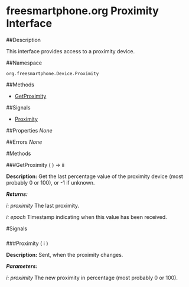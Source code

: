 
# freesmartphone.org Proximity Interface
            
##Description


This interface provides access to a proximity device.


##Namespace


```org.freesmartphone.Device.Proximity```


##Methods

* [GetProximity](GetProximity)


##Signals

* [Proximity](Proximity)


##Properties
*None*

##Errors
*None*

#Methods

###<a name="GetProximity">GetProximity</a> ( ) &rarr; ii


**Description:** Get the last percentage value of the proximity device (most probably 0 or 100), or -1 if unknown. 

***Returns:***

<i>i: proximity</i>
The last proximity. 

<i>i: epoch</i>
Timestamp indicating when this value has been received. 



#Signals

###
###<a name="Proximity">Proximity</a> ( i )

**Description:** Sent, when the proximity changes. 

***Parameters:***

<i>i: proximity</i>
The new proximity in percentage (most probably 0 or 100). 




